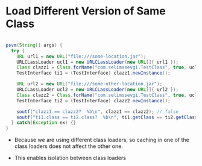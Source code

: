 # Load Different Version of Same Class


```java

psvm(String[] args) {
  try {
    URL url1 = new URL("file:///some-location.jar");
    URLCLassLoader ucl1 = new URLCLassLoader(new URL[]{ url1 });
    Class clazz1 = Class.forName("com.selimssevgi.TestClass", true, ucl1);
    TestInterface ti1 = (TestInterface) clazz1.newInstance();

    URL url2 = new URL("file:///some-other-location.jar");
    URLCLassLoader ucl2 = new URLCLassLoader(new URL[]{ url2 });
    Class clazz2 = Class.forName("com.selimssevgi.TestClass", true, ucl2);
    TestInterface ti2 = (TestInterface) clazz2.newInstance();

    soutf("clazz1 == clazz2?  %b\n", clazz1 == clazz2); // false
    soutf("ti1.class == ti2.class?  %b\n", ti1.getClass == ti2.getClass); // false
  } catch(Exception ex) {}
}
```

- Because we are using different class loaders, so caching in one of the class
  loaders does not affect the other one.

- This enables isolation between class loaders
